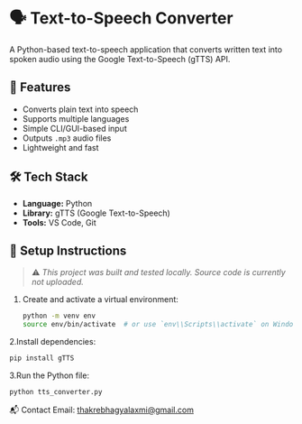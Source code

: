 # 🗣️ Text-to-Speech Converter

A Python-based text-to-speech application that converts written text into spoken audio using the Google Text-to-Speech (gTTS) API.

## 🚀 Features

- Converts plain text into speech
- Supports multiple languages
- Simple CLI/GUI-based input
- Outputs `.mp3` audio files
- Lightweight and fast

## 🛠️ Tech Stack

- **Language:** Python
- **Library:** gTTS (Google Text-to-Speech)
- **Tools:** VS Code, Git

## 🔧 Setup Instructions

> ⚠️ *This project was built and tested locally. Source code is currently not uploaded.*

1. Create and activate a virtual environment:
   ```bash
   python -m venv env
   source env/bin/activate  # or use `env\\Scripts\\activate` on Windows
2.Install dependencies:
  ```bash
  pip install gTTS
  ```
3.Run the Python file:
  ```bash
  python tts_converter.py
  ```

📬 Contact
Email: thakrebhagyalaxmi@gmail.com



